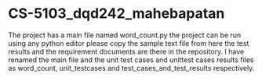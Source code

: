 # CS-5103_dqd242_mahebapatan

The project has a main file named word_count.py the project can be run using any python editor please copy the sample text file from here the test results and the requirement documents are there in the repository. I have renamed the main file and the unit test cases and unittest cases results files as word_count, unit_testcases and test_cases_and_test_results respectively.
